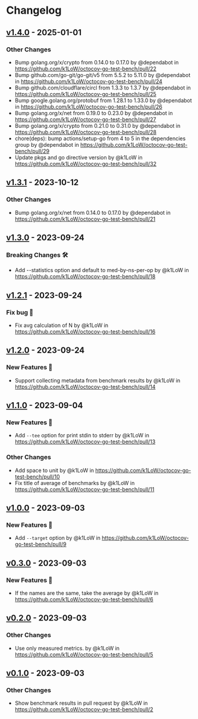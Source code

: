 # Changelog

## [v1.4.0](https://github.com/k1LoW/octocov-go-test-bench/compare/v1.3.1...v1.4.0) - 2025-01-01
### Other Changes
- Bump golang.org/x/crypto from 0.14.0 to 0.17.0 by @dependabot in https://github.com/k1LoW/octocov-go-test-bench/pull/22
- Bump github.com/go-git/go-git/v5 from 5.5.2 to 5.11.0 by @dependabot in https://github.com/k1LoW/octocov-go-test-bench/pull/24
- Bump github.com/cloudflare/circl from 1.3.3 to 1.3.7 by @dependabot in https://github.com/k1LoW/octocov-go-test-bench/pull/25
- Bump google.golang.org/protobuf from 1.28.1 to 1.33.0 by @dependabot in https://github.com/k1LoW/octocov-go-test-bench/pull/26
- Bump golang.org/x/net from 0.19.0 to 0.23.0 by @dependabot in https://github.com/k1LoW/octocov-go-test-bench/pull/27
- Bump golang.org/x/crypto from 0.21.0 to 0.31.0 by @dependabot in https://github.com/k1LoW/octocov-go-test-bench/pull/28
- chore(deps): bump actions/setup-go from 4 to 5 in the dependencies group by @dependabot in https://github.com/k1LoW/octocov-go-test-bench/pull/29
- Update pkgs and go directive version by @k1LoW in https://github.com/k1LoW/octocov-go-test-bench/pull/32

## [v1.3.1](https://github.com/k1LoW/octocov-go-test-bench/compare/v1.3.0...v1.3.1) - 2023-10-12
### Other Changes
- Bump golang.org/x/net from 0.14.0 to 0.17.0 by @dependabot in https://github.com/k1LoW/octocov-go-test-bench/pull/21

## [v1.3.0](https://github.com/k1LoW/octocov-go-test-bench/compare/v1.2.1...v1.3.0) - 2023-09-24
### Breaking Changes 🛠
- Add --statistics option and default to med-by-ns-per-op by @k1LoW in https://github.com/k1LoW/octocov-go-test-bench/pull/18

## [v1.2.1](https://github.com/k1LoW/octocov-go-test-bench/compare/v1.2.0...v1.2.1) - 2023-09-24
### Fix bug 🐛
- Fix avg calculation of N by @k1LoW in https://github.com/k1LoW/octocov-go-test-bench/pull/16

## [v1.2.0](https://github.com/k1LoW/octocov-go-test-bench/compare/v1.1.0...v1.2.0) - 2023-09-24
### New Features 🎉
- Support collecting metadata from benchmark results by @k1LoW in https://github.com/k1LoW/octocov-go-test-bench/pull/14

## [v1.1.0](https://github.com/k1LoW/octocov-go-test-bench/compare/v1.0.0...v1.1.0) - 2023-09-04
### New Features 🎉
- Add `--tee` option for print stdin to stderr by @k1LoW in https://github.com/k1LoW/octocov-go-test-bench/pull/13
### Other Changes
- Add space to unit by @k1LoW in https://github.com/k1LoW/octocov-go-test-bench/pull/10
- Fix title of average of benchmarks by @k1LoW in https://github.com/k1LoW/octocov-go-test-bench/pull/11

## [v1.0.0](https://github.com/k1LoW/octocov-go-test-bench/compare/v0.3.0...v1.0.0) - 2023-09-03
### New Features 🎉
- Add `--target` option by @k1LoW in https://github.com/k1LoW/octocov-go-test-bench/pull/9

## [v0.3.0](https://github.com/k1LoW/octocov-go-test-bench/compare/v0.2.0...v0.3.0) - 2023-09-03
### New Features 🎉
- If the names are the same, take the average by @k1LoW in https://github.com/k1LoW/octocov-go-test-bench/pull/6

## [v0.2.0](https://github.com/k1LoW/octocov-go-test-bench/compare/v0.1.0...v0.2.0) - 2023-09-03
### Other Changes
- Use only measured metrics. by @k1LoW in https://github.com/k1LoW/octocov-go-test-bench/pull/5

## [v0.1.0](https://github.com/k1LoW/octocov-go-test-bench/commits/v0.1.0) - 2023-09-03
### Other Changes
- Show benchmark results in pull request by @k1LoW in https://github.com/k1LoW/octocov-go-test-bench/pull/2
